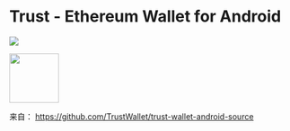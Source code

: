# Trust - Ethereum Wallet for Android

[<img src="https://raw.githubusercontent.com/TrustWallet/trust-wallet-android-source/master/resources/android_cover.png">](https://play.google.com/store/apps/details?id=com.wallet.crypto.trustapp)

[<img src=https://play.google.com/intl/en_us/badges/images/generic/en_badge_web_generic.png height="88">](https://play.google.com/store/apps/details?id=com.wallet.crypto.trustapp)

来自： https://github.com/TrustWallet/trust-wallet-android-source


